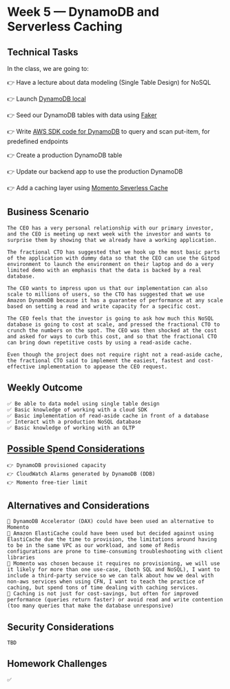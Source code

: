 # Week 5 — DynamoDB and Serverless Caching
## Technical Tasks
In the class, we are going to:

👉 Have a lecture about data modeling (Single Table Design) for NoSQL

👉 Launch [DynamoDB local](https://docs.aws.amazon.com/amazondynamodb/latest/developerguide/DynamoDBLocal.html)

👉 Seed our DynamoDB tables with data using [Faker](https://faker.readthedocs.io/en/master/)

👉 Write [AWS SDK code for DynamoDB](https://docs.aws.amazon.com/code-library/latest/ug/python_3_dynamodb_code_examples.html) to query and scan put-item, for predefined endpoints

👉 Create a production DynamoDB table

👉 Update our backend app to use the production DynamoDB

👉 Add a caching layer using [Momento Severless Cache](https://github.com/momentohq/client-sdk-python)

## Business Scenario
```
The CEO has a very personal relationship with our primary investor, and the CEO is meeting up next week with the investor and wants to surprise them by showing that we already have a working application.

The fractional CTO has suggested that we hook up the most basic parts of the application with dummy data so that the CEO can use the Gitpod environment to launch the environment on their laptop and do a very limited demo with an emphasis that the data is backed by a real database.

The CEO wants to impress upon us that our implementation can also scale to millions of users, so the CTO has suggested that we use Amazon DynamoDB because it has a guarantee of performance at any scale based on setting a read and write capacity for a specific cost.

The CEO feels that the investor is going to ask how much this NoSQL database is going to cost at scale, and pressed the fractional CTO to crunch the numbers on the spot. The CEO was then shocked at the cost and asked for ways to curb this cost, and so that the fractional CTO can bring down repetitive costs by using a read-aside cache.

Even though the project does not require right not a read-aside cache, the fractional CTO said to implement the easiest, fastest and cost-effective implementation to appease the CEO request.

```
## Weekly Outcome
```
✅ Be able to data model using single table design
✅ Basic knowledge of working with a cloud SDK
✅ Basic implementation of read-aside cache in front of a database
✅ Interact with a production NoSQL database
✅ Basic knowledge of working with an OLTP

```
## [Possible Spend Considerations](https://docs.google.com/document/d/10Hec7Or1ZUedl0ye-05mVPhYFR5-ySh2K8ZbFqTxu1w/edit#bookmark=id.x1c0q89oefl4)
```
👉 DynamoDB provisioned capacity
👉 CloudWatch Alarms generated by DynamoDB (DDB)
👉 Momento free-tier limit

```
## Alternatives and Considerations
```
📎 DynamoDB Accelerator (DAX) could have been used an alternative to Momento
📎 Amazon ElastiCache could have been used but decided against using ElastiCache due the time to provision, the limitations around having to be in the same VPC as our workload, and some of Redis configurations are prone to time-consuming troubleshooting with client libraries
📎 Momento was chosen because it requires no provisioning, we will use it likely for more than one use-case, (both SQL and NoSQL), I want to include a third-party service so we can talk about how we deal with non-aws services when using CFN, I want to teach the practice of caching, but spend tons of time dealing with caching services.
📎 Caching is not just for cost-savings, but often for improved performance (queries return faster) or avoid read and write contention (too many queries that make the database unresponsive)

```

## Security Considerations
```
TBD
```

## Homework Challenges 
``` 
✅ 
```